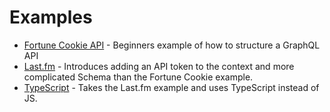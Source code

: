 # Examples

* [Fortune Cookie API](./fortune-api/) - Beginners example of how to structure a GraphQL API
* [Last.fm](./lastfm/) - Introduces adding an API token to the context and more complicated Schema than the Fortune Cookie example.
* [TypeScript](./typescript/) - Takes the Last.fm example and uses TypeScript instead of JS.